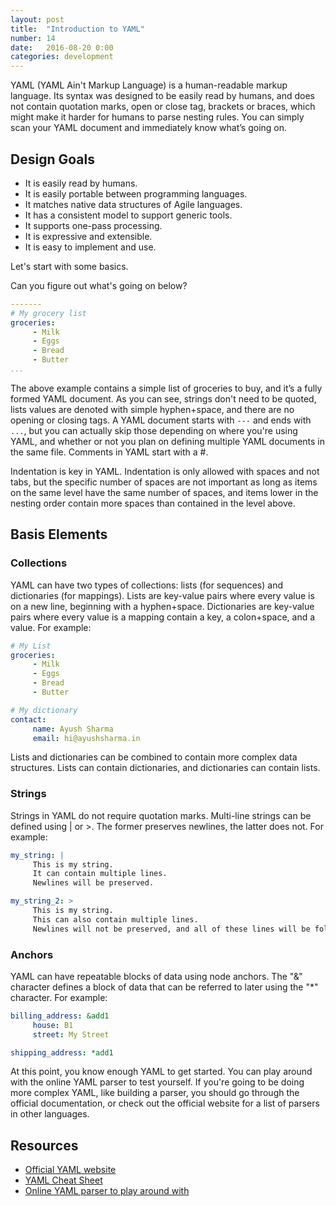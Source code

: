 ```yaml
---
layout: post
title:  "Introduction to YAML"
number: 14
date:   2016-08-20 0:00
categories: development
---
```

YAML (YAML Ain't Markup Language) is a human-readable markup language. Its syntax was designed to be easily read by humans, and does not contain quotation marks, open or close tag, brackets or braces, which might make it harder for humans to parse nesting rules. You can simply scan your YAML document and immediately know what’s going on.

## Design Goals
- It is easily read by humans.
- It is easily portable between programming languages.
- It matches native data structures of Agile languages.
- It has a consistent model to support generic tools.
- It supports one-pass processing.
- It is expressive and extensible.
- It is easy to implement and use.

Let's start with some basics.

Can you figure out what's going on below?

```yaml
-------
# My grocery list
groceries:
     - Milk
     - Eggs
     - Bread
     - Butter
...
```

The above example contains a simple list of groceries to buy, and it’s a fully formed YAML document. As you can see, strings don't need to be quoted, lists values are denoted with simple hyphen+space, and there are no opening or closing tags. A YAML document starts with `---` and ends with `...`, but you can actually skip those depending on where you're using YAML, and whether or not you plan on defining multiple YAML documents in the same file. Comments in YAML start with a #.

Indentation is key in YAML. Indentation is only allowed with spaces and not tabs, but the specific number of spaces are not important as long as items on the same level have the same number of spaces, and items lower in the nesting order contain more spaces than contained in the level above.

## Basis Elements

### Collections
YAML can have two types of collections: lists (for sequences) and dictionaries (for mappings). Lists are key-value pairs where every value is on a new line, beginning with a hyphen+space. Dictionaries are key-value pairs where every value is a mapping contain a key, a colon+space, and a value. For example:

```yaml
# My List
groceries:
     - Milk
     - Eggs
     - Bread
     - Butter

# My dictionary
contact:
     name: Ayush Sharma
     email: hi@ayushsharma.in
```
Lists and dictionaries can be combined to contain more complex data structures. Lists can contain dictionaries, and dictionaries can contain lists.

### Strings
Strings in YAML do not require quotation marks. Multi-line strings can be defined  using | or >. The former preserves newlines, the latter does not. For example:

```yaml
my_string: |
     This is my string.
     It can contain multiple lines.
     Newlines will be preserved.
```

```yaml
my_string_2: >
     This is my string.
     This can also contain multiple lines.
     Newlines will not be preserved, and all of these lines will be folded.
```

### Anchors
YAML can have repeatable blocks of data using node anchors. The "&" character defines a block of data that can be referred to later using the "*" character. For example:

```yaml
billing_address: &add1
     house: B1
     street: My Street

shipping_address: *add1
```

At this point, you know enough YAML to get started. You can play around with the online YAML parser to test yourself. If you're going to be doing more complex YAML, like building a parser, you should go through the official documentation, or check out the official website for a list of parsers in other languages.

## Resources
- [Official YAML website](http://yaml.org/)
- [YAML Cheat Sheet](http://yaml.org/refcard.html)
- [Online YAML parser to play around with](https://yaml-online-parser.appspot.com/)